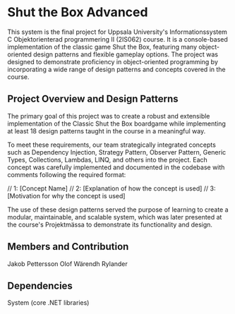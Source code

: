 # Shut the Box Advanced
This system is the final project for Uppsala University's Informationssystem C Objektorienterad programmering II (2IS062) course. It is a console-based implementation of the classic game Shut the Box, featuring many  object-oriented design patterns and flexible gameplay options. The project was designed to demonstrate proficiency in object-oriented programming by incorporating a wide range of design patterns and concepts covered in the course.

## Project Overview and Design Patterns
The primary goal of this project was to create a robust and extensible implementation of the Classic Shut the Box boardgame while implementing at least 18 design patterns taught in the course in a meaningful way.

To meet these requirements, our team strategically integrated concepts such as Dependency Injection, Strategy Pattern, Observer Pattern, Generic Types, Collections, Lambdas, LINQ, and others into the project. Each concept was carefully implemented and documented in the codebase with comments following the required format:

// 1: [Concept Name]
// 2: [Explanation of how the concept is used]
// 3: [Motivation for why the concept is used]

The use of these design patterns served the purpose of learning to create a modular, maintainable, and scalable system, which was later presented at the course's Projektmässa to demonstrate its functionality and design.

## Members and Contribution
Jakob Pettersson
Olof Wärendh Rylander

## Dependencies
System (core .NET libraries)
